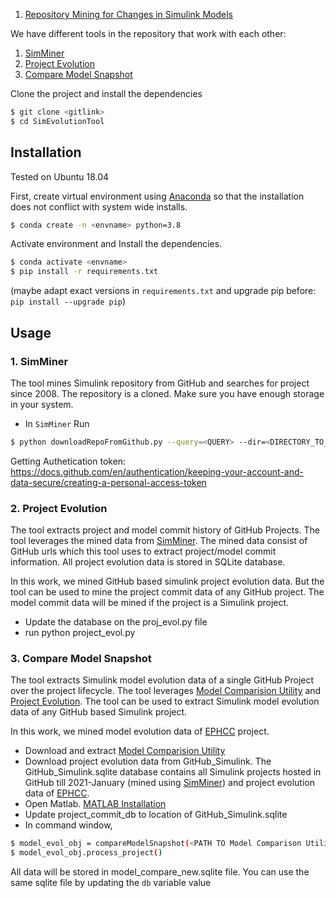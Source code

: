 1. [Repository Mining for Changes in Simulink Models]


We have different tools in the repository that work with each other:
1. [SimMiner]
2. [Project Evolution]
3. [Compare Model Snapshot]

Clone the project and install the dependencies
```sh
$ git clone <gitlink>
$ cd SimEvolutionTool
```

## Installation

Tested on Ubuntu 18.04 

First, create virtual environment using  [Anaconda] so that the installation does not conflict with system wide installs.
```sh
$ conda create -n <envname> python=3.8
```

Activate environment and Install the dependencies.
```sh
$ conda activate <envname>
$ pip install -r requirements.txt
```
(maybe adapt exact versions in `requirements.txt` and upgrade pip before: `pip install --upgrade pip`)

## Usage

### 1. SimMiner
The tool mines Simulink repository from GitHub and searches for project since 2008. The repository is a cloned. Make sure you have enough storage in your system.
- In `SimMiner` Run
```sh
$ python downloadRepoFromGithub.py --query=<QUERY> --dir=<DIRECTORY_TO_STORE_PROJECTS> --dbname=<DATABASE_TO_STORE_COMMIT_METADATA> --token=<GITHUB_AUTHENTICATION_TOKEN>
``` 

Getting Authetication token: https://docs.github.com/en/authentication/keeping-your-account-and-data-secure/creating-a-personal-access-token

### 2. Project Evolution
The tool extracts project and model commit history of GitHub Projects. The tool leverages the mined data from [SimMiner]. The mined data consist of GitHub urls which this tool uses to extract project/model commit information. All project evolution data is stored in SQLite database.

In this work, we mined GitHub based simulink project evolution data. But the tool can be used to mine the project commit data of any GitHub project. The model commit data will be mined if the project is a Simulink project. 
- Update the database on the proj_evol.py file
- run python project_evol.py

### 3. Compare Model Snapshot
The tool extracts Simulink model evolution data of a single GitHub Project over the project lifecycle. The tool leverages [Model Comparision Utility] and [Project Evolution]. The tool can be used to extract Simulink model evolution data of any GitHub based Simulink project.

In this work, we mined model evolution data of [EPHCC] project. 
- Download and extract [Model Comparision Utility] 
- Download project evolution data from GitHub_Simulink. The GitHub_Simulink.sqlite database contains all Simulink projects hosted in GitHub till 2021-January (mined using [SimMiner]) and project evolution data of [EPHCC].
- Open Matlab. [MATLAB Installation]
- Update project_commit_db to location of GitHub_Simulink.sqlite
- In command window, 
```sh
$ model_evol_obj = compareModelSnapshot(<PATH TO Model Comparison Utility>, <GitHub URL>) 
$ model_evol_obj.process_project()
```
All data will be stored in model_compare_new<Date>.sqlite file. You can use the same sqlite file by updating the  ``db`` variable value


[//]: # (These are reference links used in the body of this note and get stripped out when the markdown processor does its job. There is no need to format nicely because it shouldn't be seen. Thanks SO - http://stackoverflow.com/questions/4823468/store-comments-in-markdown-syntax)
   [Anaconda]: <https://www.anaconda.com/distribution/>
   [SimMiner]: <https://github.com/Anonymous-double-blind/SimEvolutionTool/tree/main/SimMiner>
   [Compare Model Snapshot]: <https://github.com/Anonymous-double-blind/SimEvolutionTool/tree/main/%40compareModelSnapshot>
   [Project Evolution]: <https://github.com/Anonymous-double-blind/SimEvolutionTool/tree/main/project_evolution> 
   [Model Comparision Utility]: <https://zenodo.org/record/6410073#.Y-VQINLMK-Y>
   [EPHCC]: <https://github.com/PowerSystemsHIL/EPHCC>
   [Repository Mining for Changes in Simulink Models]: <https://ieeexplore.ieee.org/document/9592466>
   [MATLAB Installation]: <https://github.com/Anonymous-double-blind/SimEvolutionTool/tree/main/MATLABInstallation.md>

